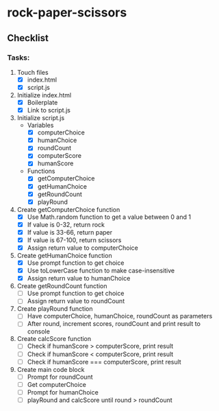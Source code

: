 # rock-paper-scissors

## Checklist

### Tasks:
1. Touch files
    - [x] index.html
    - [x] script.js

2. Initialize index.html
    - [x] Boilerplate
    - [x] Link to script.js

3. Initialize script.js
    - Variables
        - [x] computerChoice
        - [x] humanChoice
        - [x] roundCount
        - [x] computerScore
        - [x] humanScore
    - Functions
        - [x] getComputerChoice
        - [x] getHumanChoice
        - [x] getRoundCount
        - [x] playRound

4. Create getComputerChoice function
    - [x] Use Math.random function to get a value between 0 and 1
    - [x] If value is 0-32, return rock
    - [x] If value is 33-66, return paper
    - [x] If value is 67-100, return scissors
    - [x] Assign return value to computerChoice

5. Create getHumanChoice function
    - [x] Use prompt function to get choice
    - [x] Use toLowerCase function to make case-insensitive
    - [x] Assign return value to humanChoice

6. Create getRoundCount function
    - [ ] Use prompt function to get choice
    - [ ] Assign return value to roundCount

7. Create playRound function
    - [ ] Have computerChoice, humanChoice, roundCount as parameters
    - [ ] After round, increment scores, roundCount and print result to console

8. Create calcScore function
    - [ ] Check if humanScore > computerScore, print result
    - [ ] Check if humanScore < computerScore, print result
    - [ ] Check if humanScore === computerScore, print result

8. Create main code block
    - [ ] Prompt for roundCount
    - [ ] Get computerChoice
    - [ ] Prompt for humanChoice
    - [ ] playRound and calcScore until round > roundCount
